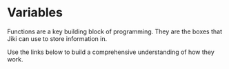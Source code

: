 # Variables

Functions are a key building block of programming. They are the boxes that Jiki can use to store information in.

Use the links below to build a comprehensive understanding of how they work.
